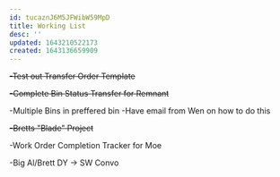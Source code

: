 ```yaml
---
id: tucaznJ6M5JFWibW59MpD
title: Working List
desc: ''
updated: 1643210522173
created: 1643136659909
---
```


~~-Test out Transfer Order Template~~

~~-Complete Bin Status Transfer for Remnant~~

-Multiple Bins in preffered bin
    -Have email from Wen on how to do this

~~-Bretts "Blade" Project~~

-Work Order Completion Tracker for Moe

-Big Al/Brett DY -> SW Convo






